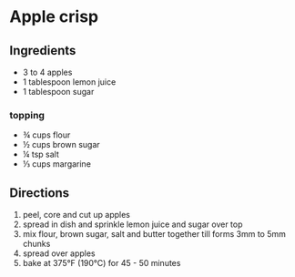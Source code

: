 # Apple crisp

## Ingredients
 * 3 to 4 apples
 * 1 tablespoon lemon juice
 * 1 tablespoon sugar

### topping
 * ¾ cups flour
 * ½ cups brown sugar
 * ¼ tsp salt
 * ⅓ cups margarine

## Directions
1. peel, core and cut up apples
2. spread in dish and sprinkle lemon juice and sugar over top
3. mix flour, brown sugar, salt and butter together till forms 3mm to 5mm chunks
4. spread over apples
5. bake at 375°F (190°C) for 45 - 50 minutes

